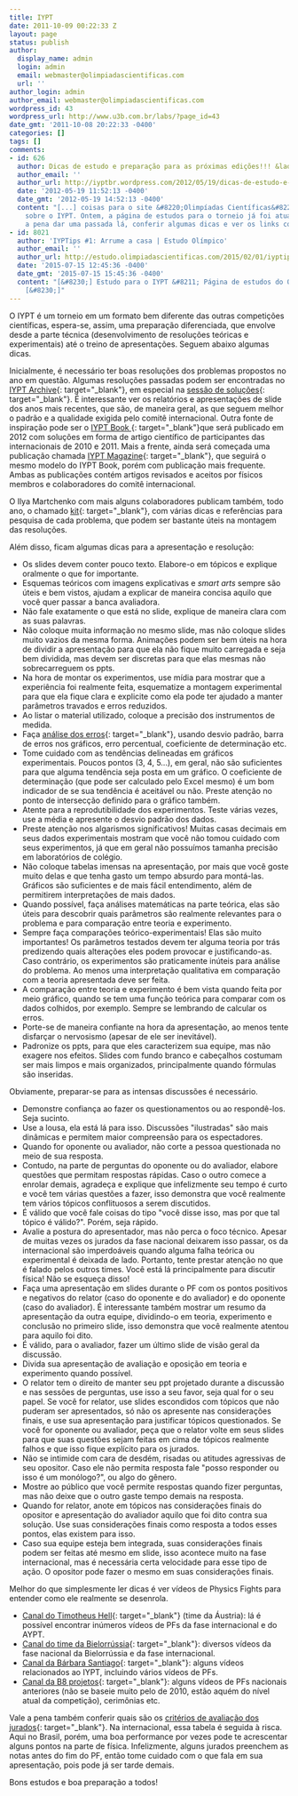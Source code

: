```yaml
---
title: IYPT
date: 2011-10-09 00:22:33 Z
layout: page
status: publish
author:
  display_name: admin
  login: admin
  email: webmaster@olimpiadascientificas.com
  url: ''
author_login: admin
author_email: webmaster@olimpiadascientificas.com
wordpress_id: 43
wordpress_url: http://www.u3b.com.br/labs/?page_id=43
date_gmt: '2011-10-08 20:22:33 -0400'
categories: []
tags: []
comments:
- id: 626
  author: Dicas de estudo e preparação para as próximas edições!!! &laquo; IYPT BR
  author_email: ''
  author_url: http://iyptbr.wordpress.com/2012/05/19/dicas-de-estudo-e-preparacao-para-as-proximas-edicoes/
  date: '2012-05-19 11:52:13 -0400'
  date_gmt: '2012-05-19 14:52:13 -0400'
  content: "[...] coisas para o site &#8220;Olimpíadas Científicas&#8220;, em especial
    sobre o IYPT. Ontem, a página de estudos para o torneio já foi atualizada. Vale
    a pena dar uma passada lá, conferir algumas dicas e ver os links com uma [...]"
- id: 8021
  author: 'IYPTips #1: Arrume a casa | Estudo Olímpico'
  author_email: ''
  author_url: http://estudo.olimpiadascientificas.com/2015/02/01/iyptips-1-arrume-a-casa/
  date: '2015-07-15 12:45:36 -0400'
  date_gmt: '2015-07-15 15:45:36 -0400'
  content: "[&#8230;] Estudo para o IYPT &#8211; Página de estudos do OC para o IYPT.
    [&#8230;]"
---
```


O IYPT é um torneio em um formato bem diferente das outras competições científicas, espera-se, assim, uma preparação diferenciada, que envolve desde a parte técnica (desenvolvimento de resoluções teóricas e
experimentais) até o treino de apresentações. Seguem abaixo algumas dicas.

Inicialmente, é necessário ter boas resoluções dos problemas propostos no ano em questão. Algumas resoluções passadas podem ser encontradas no [IYPT Archive][1]{: target="_blank"}, em especial na [sessão de
soluções][2]{: target="_blank"}. É interessante ver os relatórios e apresentações de slide dos anos mais recentes, que são, de maneira geral, as que seguem melhor o padrão e a qualidade exigida pelo comitê internacional.
Outra fonte de inspiração pode ser o [IYPT Book ][3]{: target="_blank"}que será publicado em 2012 com soluções em forma de artigo científico de participantes das internacionais de 2010 e 2011. Mais a frente, ainda será
começada uma publicação chamada [IYPT Magazine][4]{: target="_blank"}, que seguirá o mesmo modelo do IYPT Book, porém com publicação mais frequente. Ambas as publicações contém artigos revisados e aceitos por físicos
membros e colaboradores do comitê internacional.

O Ilya Martchenko com mais alguns colaboradores publicam também, todo ano, o chamado [kit][5]{: target="_blank"}, com várias dicas e referências para pesquisa de cada problema, que podem ser bastante úteis na montagem
das resoluções.

Além disso, ficam algumas dicas para a apresentação e resolução:

* Os slides devem conter pouco texto. Elabore-o em tópicos e explique oralmente o que for importante.
* Esquemas teóricos com imagens explicativas e *smart arts* sempre são úteis e bem vistos, ajudam a explicar de maneira concisa aquilo que você quer passar a banca avaliadora.
* Não fale exatamente o que está no slide, explique de maneira clara com as suas palavras.
* Não coloque muita informação no mesmo slide, mas não coloque slides muito vazios da mesma forma. Animações podem ser bem úteis na hora de dividir a apresentação para que ela não fique muito carregada e seja bem
  dividida, mas devem ser discretas para que elas mesmas não sobrecarreguem os ppts.
* Na hora de montar os experimentos, use mídia para mostrar que a experiência foi realmente feita, esquematize a montagem experimental para que ela fique clara e explicite como ela pode ter ajudado a manter parâmetros
  travados e erros reduzidos.
* Ao listar o material utilizado, coloque a precisão dos instrumentos de medida.
* Faça [análise dos erros][6]{: target="_blank"}, usando desvio padrão, barra de erros nos gráficos, erro percentual, coeficiente de determinação etc.
* Tome cuidado com as tendências delineadas em gráficos experimentais. Poucos pontos (3, 4, 5...), em geral, não são suficientes para que alguma tendência seja posta em um gráfico. O coeficiente de determinação (que pode
  ser calculado pelo Excel mesmo) é um bom indicador de se sua tendência é aceitável ou não. Preste atenção no ponto de intersecção definido para o gráfico também.
* Atente para a reprodutibilidade dos experimentos. Teste várias vezes, use a média e apresente o desvio padrão dos dados.
* Preste atenção nos algarismos significativos! Muitas casas decimais em seus dados experimentais mostram que você não tomou cuidado com seus experimentos, já que em geral não possuímos tamanha precisão em laboratórios
  de colégio.
* Não coloque tabelas imensas na apresentação, por mais que você goste muito delas e que tenha gasto um tempo absurdo para montá-las. Gráficos são suficientes e de mais fácil entendimento, além de permitirem
  interpretações de mais dados.
* Quando possível, faça análises matemáticas na parte teórica, elas são úteis para descobrir quais parâmetros são realmente relevantes para o problema e para comparação entre teoria e experimento.
* Sempre faça comparações teórico-experimentais! Elas são muito importantes! Os parâmetros testados devem ter alguma teoria por trás predizendo quais alterações eles podem provocar e justificando-as. Caso contrário, os
  experimentos são praticamente inúteis para análise do problema. Ao menos uma interpretação qualitativa em comparação com a teoria apresentada deve ser feita.
* A comparação entre teoria e experimento é bem vista quando feita por meio gráfico, quando se tem uma função teórica para comparar com os dados colhidos, por exemplo. Sempre se lembrando de calcular os erros.
* Porte-se de maneira confiante na hora da apresentação, ao menos tente disfarçar o nervosismo (apesar de ele ser inevitável).
* Padronize os ppts, para que eles caracterizem sua equipe, mas não exagere nos efeitos. Slides com fundo branco e cabeçalhos costumam ser mais limpos e mais organizados, principalmente quando fórmulas são inseridas.
  

  
Obviamente, preparar-se para as intensas discussões é necessário.

 * Demonstre confiança ao fazer os questionamentos ou ao respondê-los. Seja sucinto.
* Use a lousa, ela está lá para isso. Discussões "ilustradas" são mais dinâmicas e permitem maior compreensão para os espectadores.
* Quando for oponente ou avaliador, não corte a pessoa questionada no meio de sua resposta.
* Contudo, na parte de perguntas do oponente ou do avaliador, elabore questões que permitam respostas rápidas. Caso o outro comece a enrolar demais, agradeça e explique que infelizmente seu tempo é curto e você tem
  várias questões a fazer, isso demonstra que você realmente tem vários tópicos conflituosos a serem discutidos.
* É válido que você fale coisas do tipo "você disse isso, mas por que tal tópico é válido?". Porém, seja rápido.
* Avalie a postura do apresentador, mas não perca o foco técnico. Apesar de muitas vezes os jurados da fase nacional deixarem isso passar, os da internacional são imperdoáveis quando alguma falha teórica ou experimental
  é deixada de lado. Portanto, tente prestar atenção no que é falado pelos outros times. Você está lá principalmente para discutir física! Não se esqueça disso!
* Faça uma apresentação em slides durante o PF com os pontos positivos e negativos do relator (caso do oponente e do avaliador) e do oponente (caso do avaliador). É interessante também mostrar um resumo da apresentação
  da outra equipe, dividindo-o em teoria, experimento e conclusão no primeiro slide, isso demonstra que você realmente atentou para aquilo foi dito.
* É válido, para o avaliador, fazer um último slide de visão geral da discussão.
* Divida sua apresentação de avaliação e oposição em teoria e experimento quando possível.
* O relator tem o direito de manter seu ppt projetado durante a discussão e nas sessões de perguntas, use isso a seu favor, seja qual for o seu papel. Se você for relator, use slides escondidos com tópicos que não
  puderam ser apresentados, só não os apresente nas considerações finais, e use sua apresentação para justificar tópicos questionados. Se você for oponente ou avaliador, peça que o relator volte em seus slides para que
  suas questões sejam feitas em cima de tópicos realmente falhos e que isso fique explícito para os jurados.
* Não se intimide com cara de desdém, risadas ou atitudes agressivas de seu opositor. Caso ele não permita resposta fale "posso responder ou isso é um monólogo?", ou algo do gênero.
* Mostre ao público que você permite respostas quando fizer perguntas, mas não deixe que o outro gaste tempo demais na resposta.
* Quando for relator, anote em tópicos nas considerações finais do opositor e apresentação do avaliador aquilo que foi dito contra sua solução. Use suas considerações finais como resposta a todos esses pontos, elas
  existem para isso.
* Caso sua equipe esteja bem integrada, suas considerações finais podem ser feitas até mesmo em slide, isso acontece muito na fase internacional, mas é necessária certa velocidade para esse tipo de ação. O opositor pode
  fazer o mesmo em suas considerações finais.
  

  
Melhor do que simplesmente ler dicas é ver vídeos de Physics Fights para entender como ele realmente se desenrola.

 * [Canal do Timotheus Hell][7]{: target="_blank"} (time da Áustria): lá é possível encontrar inúmeros vídeos de PFs da fase internacional e do AYPT.
* [Canal do time da Bielorrússia][8]{: target="_blank"}\: diversos vídeos da fase nacional da Bielorrússia e da fase internacional.
* [Canal da Bárbara Santiago][9]{: target="_blank"}\: alguns vídeos relacionados ao IYPT, incluindo vários vídeos de PFs.
* [Canal da B8 projetos][10]{: target="_blank"}\: alguns vídeos de PFs nacionais anteriores (não se baseie muito pelo de 2010, estão aquém do nível atual da competição), cerimônias etc.
  

  
Vale a pena também conferir quais são os [critérios de avaliação dos jurados][11]{: target="_blank"}. Na internacional, essa tabela é seguida &agrave; risca. Aqui no Brasil, porém, uma boa performance por vezes pode te acrescentar alguns pontos na parte de física. Infelizmente, alguns jurados preenchem as notas antes do fim do PF, então tome cuidado com o que fala em sua apresentação, pois pode já ser tarde demais.

 Bons estudos e boa preparação a todos!



[1]: http://archive.iypt.org/ "IYPT Archive"
[2]: http://archive.iypt.org/solutions/ "Solutions"
[3]: http://archive.iypt.org/iypt_book/ "IYPT Book  - draft"
[4]: http://iyptmag.phy.ntnu.edu.tw/ "IYPT Magazine"
[5]: http://kit.ilyam.org/ "IYPT kit"
[6]: http://www.fis.ita.br/labfis24/erros/errostextos/teor_erros1.htm "Referência para análise de erros"
[7]: http://www.youtube.com/user/timotheushell?feature=g-user-u "Timotheus Hell's channel"
[8]: http://www.youtube.com/user/BelarusianYPT?feature=g-user-a "BelarussianYPT's channel"
[9]: http://www.youtube.com/user/barbara5947/videos "Canal da Bárbara"
[10]: http://www.youtube.com/user/b8projetos?feature=chclk "Canal da B8 projetos"
[11]: http://iypt.org/images/4/43/scoring_guidelines.pdf "Scoring Guidelines"

